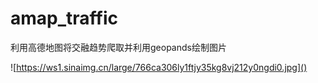 # amap_traffic
利用高德地图将交融趋势爬取并利用geopands绘制图片



![https://ws1.sinaimg.cn/large/766ca306ly1ftjy35kg8vj212y0ngdi0.jpg]()